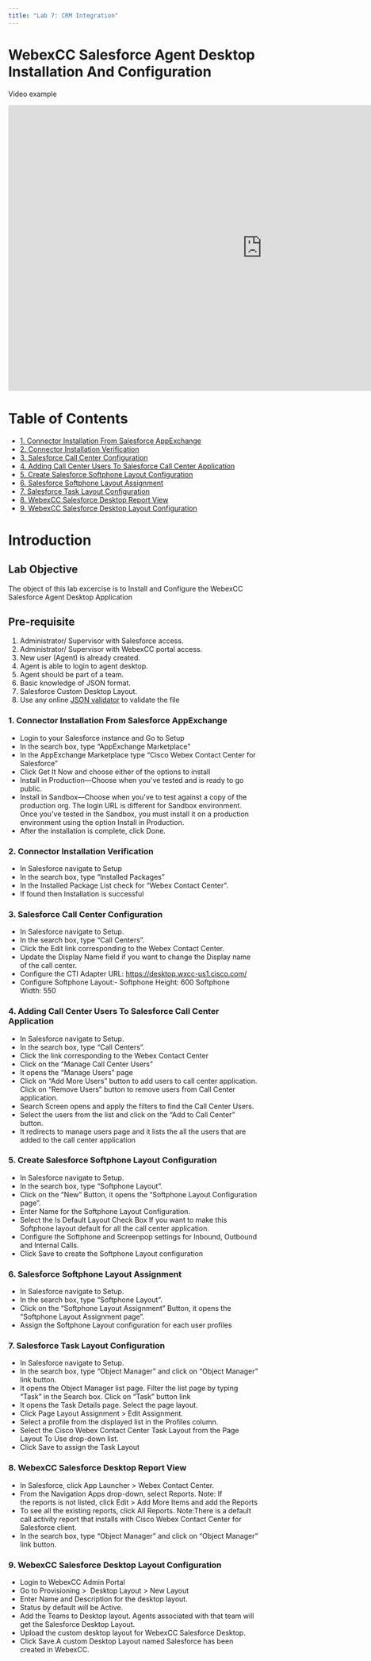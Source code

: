 ```yaml
---
title: "Lab 7: CRM Integration"
---
```


# WebexCC Salesforce Agent Desktop Installation And Configuration

Video example


<iframe width="1024" height="576" src="https://youtube.com/embed/VQuxq5yGo2M?rel=0" title="CRM Integration" frameborder="0" allow="accelerometer; autoplay; clipboard-write; encrypted-media; gyroscope; picture-in-picture" allowfullscreen></iframe>

# Table of Contents

- [1. Connector Installation From Salesforce AppExchange](#1-connector-installation-from-salesforce-appexchange)
- [2. Connector Installation Verification](#2-connector-installation-verification)
- [3. Salesforce Call Center Configuration](#3-salesforce-call-center-configuration)
- [4. Adding Call Center Users To Salesforce Call Center Application](#4-adding-call-center-users-to-salesforce-call-center-application)
- [5. Create Salesforce Softphone Layout Configuration](#5-create-salesforce-softphone-layout-configuration)
- [6. Salesforce Softphone Layout Assignment](#6-salesforce-softphone-layout-assignment)
- [7. Salesforce Task Layout Configuration](#7-salesforce-task-layout-configuration)
- [8. WebexCC Salesforce Desktop Report View](#8-webexcc-salesforce-desktop-report-view)
- [9. WebexCC Salesforce Desktop Layout Configuration](#9-webexcc-salesforce-desktop-layout-configuration)

# Introduction

## Lab Objective

The object of this lab excercise is to Install and Configure the WebexCC Salesforce Agent Desktop Application
## Pre-requisite

1. Administrator/ Supervisor with Salesforce access​.
2. Administrator/ Supervisor with WebexCC portal access​.
3. New user (Agent) is already created​.
4. Agent is able to login to agent desktop​.
5. Agent should be part of a team​.
6. Basic knowledge of JSON format​.
7. Salesforce Custom Desktop Layout.
8. Use any online [JSON validator](https://jsonlint.com/) to validate the file​


### 1. Connector Installation From Salesforce AppExchange

  * Login to your Salesforce instance and Go to Setup
  * In the search box, type “AppExchange Marketplace”
  * In the AppExchange Marketplace type “Cisco Webex Contact Center for Salesforce”
  * Click Get It Now and choose either of the options to install
  * Install in Production—Choose when you've tested and is ready to go public.
  * Install in Sandbox—Choose when you've to test against a copy of the production org. The login URL is different for Sandbox environment. Once you've tested in the Sandbox, you must  install it on a production environment using the option Install in Production.
  * After the installation is complete, click Done.

### 2. Connector Installation Verification

 * In Salesforce navigate to Setup
 * In the search box, type “Installed Packages”
 * In the Installed Package List check for “Webex Contact Center”.
 * If found then Installation is successful

### 3. Salesforce Call Center Configuration

* In Salesforce navigate to Setup.
* In the search box, type “Call Centers”.
* Click the Edit link corresponding to the Webex Contact Center.
* Update the Display Name field if you want to change the Display name of the call center.
* Configure the CTI Adapter URL: https://desktop.wxcc-us1.cisco.com/
* Configure Softphone Layout:- Softphone Height: 600   Softphone Width: 550


### 4. Adding Call Center Users To Salesforce Call Center Application
* In Salesforce navigate to Setup.
* In the search box, type “Call Centers”.
* Click the link corresponding to the Webex Contact Center
* Click on the  “Manage Call Center Users”
* It opens the “Manage Users” page
* Click on “Add More Users” button to add users to call center application.  Click on “Remove Users” button to remove users from Call Center application.
* Search Screen opens and apply the filters to find the Call Center Users.
* Select the users from the list and click on the “Add to Call Center” button.
* It redirects to manage users page and it lists the all the users that are added to the call center application

### 5. Create Salesforce Softphone Layout Configuration

* In Salesforce navigate to Setup.
* In the search box, type “Softphone Layout”.
* Click on the “New” Button, it opens the “Softphone Layout Configuration page”. 
* Enter Name for the Softphone Layout Configuration. 
* Select the Is Default Layout Check Box If you want to make this Softphone layout default for all the call center application.
* Configure the Softphone and Screenpop settings for Inbound, Outbound and Internal Calls. 
* Click Save to create the Softphone Layout configuration

### 6. Salesforce Softphone Layout Assignment

* In Salesforce navigate to Setup.
* In the search box, type “Softphone Layout”.
* Click on the “Softphone Layout Assignment” Button, it opens the “Softphone Layout Assignment page”. 
* Assign the Softphone Layout configuration for each user profiles


### 7. Salesforce Task Layout Configuration 

* In Salesforce navigate to Setup.
* In the search box, type “Object Manager” and click on “Object Manager” link button. 
* It opens the Object Manager list page. Filter the list page by typing “Task” in the Search box. Click on “Task” button link
* It opens the Task Details page. Select the page layout.  
* Click Page Layout Assignment > Edit Assignment.
* Select a profile from the displayed list in the Profiles column.
* Select the Cisco Webex Contact Center Task Layout from the Page Layout To Use drop-down list.
* Click Save to assign the Task Layout

### 8. WebexCC Salesforce Desktop Report View 

* In Salesforce, click App Launcher > Webex Contact Center.
* From the Navigation Apps drop-down, select Reports. Note: If the reports is not listed, click Edit > Add More Items and add the Reports
* To see all the existing reports, click All Reports. Note:There is a default call activity report that installs with Cisco Webex Contact Center for Salesforce client.
* In the search box, type “Object Manager” and click on “Object Manager” link button. 

### 9. WebexCC Salesforce Desktop Layout Configuration 

* Login to WebexCC Admin Portal
* Go to Provisioning >  Desktop Layout > New Layout
* Enter Name and Description for the desktop layout.
* Status by default will be Active. 
* Add the Teams to Desktop layout. Agents associated with that team will get the Salesforce Desktop Layout.
* Upload the custom desktop layout for WebexCC Salesforce Desktop.
* Click Save.A custom Desktop Layout named Salesforce has been created in WebexCC.

